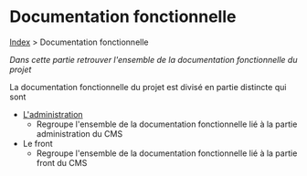 # Documentation fonctionnelle

[Index](../../index.md) > Documentation fonctionnelle

*Dans cette partie retrouver l'ensemble de la documentation fonctionnelle du projet*

La documentation fonctionnelle du projet est divisé en partie distincte qui sont
* [L'administration](Administration/index.md)
  * Regroupe l'ensemble de la documentation fonctionnelle lié à la partie administration du CMS
* Le front
  * Regroupe l'ensemble de la documentation fonctionnelle lié à la partie front du CMS



